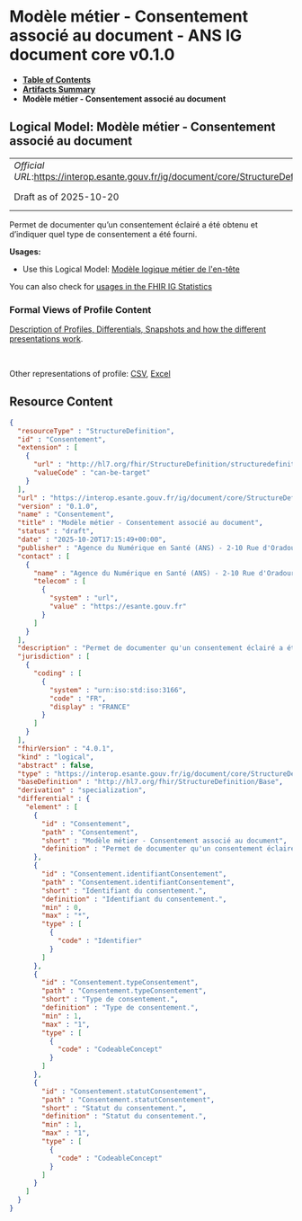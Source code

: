 # Modèle métier - Consentement associé au document - ANS IG document core v0.1.0

* [**Table of Contents**](toc.md)
* [**Artifacts Summary**](artifacts.md)
* **Modèle métier - Consentement associé au document**

## Logical Model: Modèle métier - Consentement associé au document 

| | |
| :--- | :--- |
| *Official URL*:https://interop.esante.gouv.fr/ig/document/core/StructureDefinition/Consentement | *Version*:0.1.0 |
| Draft as of 2025-10-20 | *Computable Name*:Consentement |

 
Permet de documenter qu’un consentement éclairé a été obtenu et d’indiquer quel type de consentement a été fourni. 

**Usages:**

* Use this Logical Model: [Modèle logique métier de l'en-tête](StructureDefinition-EnteteDocument.md)

You can also check for [usages in the FHIR IG Statistics](https://packages2.fhir.org/xig/ans.document.fr.core|current/StructureDefinition/Consentement)

### Formal Views of Profile Content

 [Description of Profiles, Differentials, Snapshots and how the different presentations work](http://build.fhir.org/ig/FHIR/ig-guidance/readingIgs.html#structure-definitions). 

 

Other representations of profile: [CSV](StructureDefinition-Consentement.csv), [Excel](StructureDefinition-Consentement.xlsx) 



## Resource Content

```json
{
  "resourceType" : "StructureDefinition",
  "id" : "Consentement",
  "extension" : [
    {
      "url" : "http://hl7.org/fhir/StructureDefinition/structuredefinition-type-characteristics",
      "valueCode" : "can-be-target"
    }
  ],
  "url" : "https://interop.esante.gouv.fr/ig/document/core/StructureDefinition/Consentement",
  "version" : "0.1.0",
  "name" : "Consentement",
  "title" : "Modèle métier - Consentement associé au document",
  "status" : "draft",
  "date" : "2025-10-20T17:15:49+00:00",
  "publisher" : "Agence du Numérique en Santé (ANS) - 2-10 Rue d'Oradour-sur-Glane, 75015 Paris",
  "contact" : [
    {
      "name" : "Agence du Numérique en Santé (ANS) - 2-10 Rue d'Oradour-sur-Glane, 75015 Paris",
      "telecom" : [
        {
          "system" : "url",
          "value" : "https://esante.gouv.fr"
        }
      ]
    }
  ],
  "description" : "Permet de documenter qu'un consentement éclairé a été obtenu et d'indiquer quel type de consentement a été fourni.",
  "jurisdiction" : [
    {
      "coding" : [
        {
          "system" : "urn:iso:std:iso:3166",
          "code" : "FR",
          "display" : "FRANCE"
        }
      ]
    }
  ],
  "fhirVersion" : "4.0.1",
  "kind" : "logical",
  "abstract" : false,
  "type" : "https://interop.esante.gouv.fr/ig/document/core/StructureDefinition/Consentement",
  "baseDefinition" : "http://hl7.org/fhir/StructureDefinition/Base",
  "derivation" : "specialization",
  "differential" : {
    "element" : [
      {
        "id" : "Consentement",
        "path" : "Consentement",
        "short" : "Modèle métier - Consentement associé au document",
        "definition" : "Permet de documenter qu'un consentement éclairé a été obtenu et d'indiquer quel type de consentement a été fourni."
      },
      {
        "id" : "Consentement.identifiantConsentement",
        "path" : "Consentement.identifiantConsentement",
        "short" : "Identifiant du consentement.",
        "definition" : "Identifiant du consentement.",
        "min" : 0,
        "max" : "*",
        "type" : [
          {
            "code" : "Identifier"
          }
        ]
      },
      {
        "id" : "Consentement.typeConsentement",
        "path" : "Consentement.typeConsentement",
        "short" : "Type de consentement.",
        "definition" : "Type de consentement.",
        "min" : 1,
        "max" : "1",
        "type" : [
          {
            "code" : "CodeableConcept"
          }
        ]
      },
      {
        "id" : "Consentement.statutConsentement",
        "path" : "Consentement.statutConsentement",
        "short" : "Statut du consentement.",
        "definition" : "Statut du consentement.",
        "min" : 1,
        "max" : "1",
        "type" : [
          {
            "code" : "CodeableConcept"
          }
        ]
      }
    ]
  }
}

```
